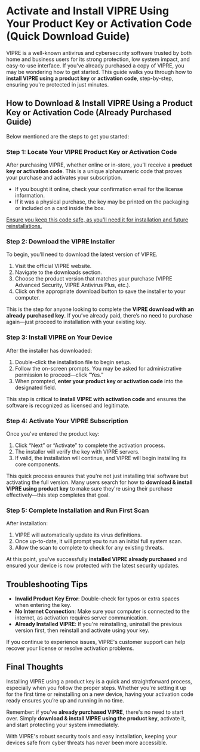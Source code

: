 # Activate and Install VIPRE Using Your Product Key or Activation Code (Quick Download Guide)

VIPRE is a well-known antivirus and cybersecurity software trusted by both home and business users for its strong protection, low system impact, and easy-to-use interface. If you've already purchased a copy of VIPRE, you may be wondering how to get started. This guide walks you through how to **install VIPRE using a product key** or **activation code**, step-by-step, ensuring you're protected in just minutes.


## How to Download & Install VIPRE Using a Product Key or Activation Code (Already Purchased Guide)

Below mentioned are the steps to get you started:

### Step 1: Locate Your VIPRE Product Key or Activation Code

After purchasing VIPRE, whether online or in-store, you'll receive a **product key or activation code**. This is a unique alphanumeric code that proves your purchase and activates your subscription.

- If you bought it online, check your confirmation email for the license information.
- If it was a physical purchase, the key may be printed on the packaging or included on a card inside the box.

[Ensure you keep this code safe, as you'll need it for installation and future reinstallations.](https://vipreblog.readthedocs.io/en/latest/)



### Step 2: Download the VIPRE Installer

To begin, you’ll need to download the latest version of VIPRE.

1. Visit the official VIPRE website.
2. Navigate to the downloads section.
3. Choose the product version that matches your purchase (VIPRE Advanced Security, VIPRE Antivirus Plus, etc.).
4. Click on the appropriate download button to save the installer to your computer.

This is the step for anyone looking to complete the **VIPRE download with an already purchased key**. If you’ve already paid, there’s no need to purchase again—just proceed to installation with your existing key.



### Step 3: Install VIPRE on Your Device

After the installer has downloaded:

1. Double-click the installation file to begin setup.
2. Follow the on-screen prompts. You may be asked for administrative permission to proceed—click “Yes.”
3. When prompted, **enter your product key or activation code** into the designated field.

This step is critical to **install VIPRE with activation code** and ensures the software is recognized as licensed and legitimate.



### Step 4: Activate Your VIPRE Subscription

Once you've entered the product key:

1. Click “Next” or “Activate” to complete the activation process.
2. The installer will verify the key with VIPRE servers.
3. If valid, the installation will continue, and VIPRE will begin installing its core components.

This quick process ensures that you're not just installing trial software but activating the full version. Many users search for how to **download & install VIPRE using product key** to make sure they're using their purchase effectively—this step completes that goal.



### Step 5: Complete Installation and Run First Scan

After installation:

1. VIPRE will automatically update its virus definitions.
2. Once up-to-date, it will prompt you to run an initial full system scan.
3. Allow the scan to complete to check for any existing threats.

At this point, you've successfully **installed VIPRE already purchased** and ensured your device is now protected with the latest security updates.



## Troubleshooting Tips

- **Invalid Product Key Error**: Double-check for typos or extra spaces when entering the key.
- **No Internet Connection**: Make sure your computer is connected to the internet, as activation requires server communication.
- **Already Installed VIPRE**: If you're reinstalling, uninstall the previous version first, then reinstall and activate using your key.

If you continue to experience issues, VIPRE's customer support can help recover your license or resolve activation problems.



## Final Thoughts

Installing VIPRE using a product key is a quick and straightforward process, especially when you follow the proper steps. Whether you're setting it up for the first time or reinstalling on a new device, having your activation code ready ensures you’re up and running in no time.

Remember: if you've **already purchased VIPRE**, there's no need to start over. Simply **download & install VIPRE using the product key**, activate it, and start protecting your system immediately.

With VIPRE's robust security tools and easy installation, keeping your devices safe from cyber threats has never been more accessible.
